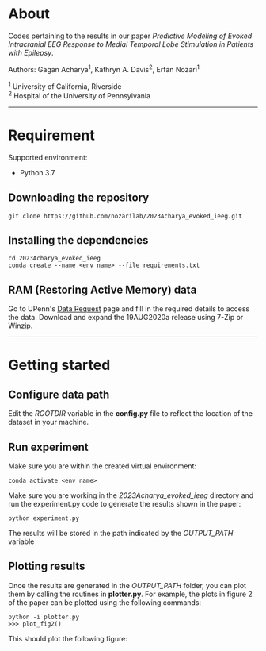 # About
Codes pertaining to the results in our paper *Predictive Modeling of Evoked Intracranial EEG Response to Medial Temporal Lobe Stimulation in Patients with Epilepsy*.

Authors: Gagan Acharya<sup>1</sup>, Kathryn A. Davis<sup>2</sup>, Erfan Nozari<sup>1</sup> 

<sup>1</sup> University of California, Riverside \
<sup>2</sup> Hospital of the University of Pennsylvania

---
# Requirement
Supported environment:
- Python 3.7
## Downloading the repository
    git clone https://github.com/nozarilab/2023Acharya_evoked_ieeg.git
## Installing the dependencies
    cd 2023Acharya_evoked_ieeg
    conda create --name <env name> --file requirements.txt
## RAM (Restoring Active Memory) data

Go to UPenn's [Data Request](https://memory.psych.upenn.edu/Data_Request) page and fill in the required details to access the data.
Download and expand the 19AUG2020a release using 7-Zip or Winzip. 

---
# Getting started

## Configure data path

Edit the *ROOTDIR* variable in the **config.py** file to reflect the location of the dataset in your machine. 

## Run experiment

Make sure you are within the created virtual environment:

    conda activate <env name>

Make sure you are working in the *2023Acharya_evoked_ieeg* directory and run the experiment.py code to generate the results shown in the paper: 

    python experiment.py

The results will be stored in the path indicated by the *OUTPUT_PATH* variable

## Plotting results

Once the results are generated in the *OUTPUT_PATH* folder, you can plot them by calling the routines in **plotter.py**. For example, the plots in figure 2 of the paper can be plotted using the following commands:

    python -i plotter.py
    >>> plot_fig2()

This should plot the following figure:



    



